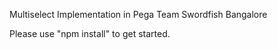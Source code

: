 Multiselect Implementation in Pega
Team Swordfish Bangalore

Please use "npm install" to get started.

